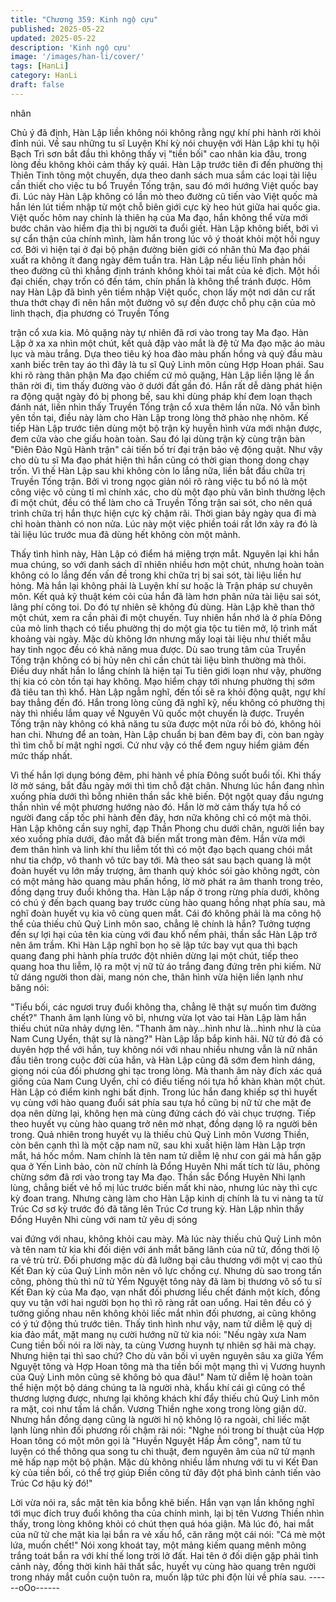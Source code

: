 ```yaml
---
title: "Chương 359: Kinh ngộ cựu"
published: 2025-05-22
updated: 2025-05-22
description: 'Kinh ngộ cựu'
image: '/images/han-li/cover/'
tags: [HanLi]
category: HanLi
draft: false
---
```


nhân

Chủ ý đã định, Hàn Lập liền không nói không rằng ngự khí phi
hành rời khỏi đỉnh núi.
Về sau những tu sĩ Luyện Khí kỳ nói chuyện với Hàn Lập khi tụ
hội Bạch Trì sơn bắt đầu thì không thấy vị "tiền bối" cao nhân kia
đâu, trong lòng đều không khỏi cảm thấy kỳ quái.
Hàn Lập trước tiên đi đến phường thị Thiên Tinh tông một
chuyến, dựa theo danh sách mua sắm các loại tài liệu cần thiết
cho việc tu bổ Truyền Tống trận, sau đó mới hướng Việt quốc bay
đi.
Lúc này Hàn Lập không có lần mò theo đường cũ tiến vào Việt
quốc mà hắn lén lút tiềm nhập từ một chỗ biên giới cực kỳ heo
hút giữa hai quốc gia.
Việt quốc hôm nay chính là thiên hạ của Ma đạo, hắn không thể
vừa mới bước chân vào hiểm địa thì bị người ta đuổi giết.
Hàn Lập không biết, bởi vì sự cẩn thận của chính mình, làm hắn
trong lúc vô ý thoát khỏi một hồi nguy cơ.
Bởi vì hiện tại ở đại bộ phận đường biên giới có nhân thủ Ma đạo
phái xuất ra không ít đang ngày đêm tuần tra. Hàn Lập nếu liều
lĩnh phản hồi theo đường cũ thì khẳng định tránh không khỏi tai
mắt của kẻ địch. Một hồi đại chiến, chạy trốn có đến tám, chín
phần là không thể tránh được.
Hôm nay Hàn Lập đã bình yên tiềm nhập Việt quốc, chọn lấy một
nơi dân cư rất thưa thớt chạy đi nên hắn một đường vô sự đến
được chỗ phụ cận của mỏ linh thạch, địa phương có Truyền Tống

trận cổ xưa kia.
Mỏ quặng này tự nhiên đã rơi vào trong tay Ma đạo.
Hàn Lập ở xa xa nhìn một chút, kết quả đập vào mắt là đệ tử Ma
đạo mặc áo màu lục và màu trắng.
Dựa theo tiêu ký hoa đào màu phấn hồng và quỷ đầu màu xanh
biếc trên tay áo thì đây là tu sĩ Quỷ Linh môn cùng Hợp Hoan
phái.
Sau khi rõ ràng thân phận Ma đạo chiếm cứ mỏ quặng, Hàn Lập
liền lặng lẽ ẩn thân rời đi, tìm thấy đường vào ở dưới đất gần đó.
Hắn rất dễ dàng phát hiện ra động quật ngày đó bị phong bế, sau
khi dùng pháp khí đem loạn thạch đánh nát, liền nhìn thấy Truyền
Tống trận cổ xưa thêm lần nữa.
Nó vẫn bình yên tồn tại, điều này làm cho Hàn Lập trong lòng thở
phào nhẹ nhõm.
Kế tiếp Hàn Lập trước tiên dùng một bộ trận kỳ huyễn hình vừa
mới nhận được, đem cửa vào che giấu hoàn toàn. Sau đó lại
dùng trận kỳ cùng trận bàn "Điên Đảo Ngũ Hành trận" cải tiến bố
trí đại trận bảo vệ động quật.
Như vậy cho dù tu sĩ Ma đạo phát hiện thì hắn cũng có thời gian
thong dong chạy trốn.
Vì thế Hàn Lập sau khi không còn lo lắng nữa, liền bắt đầu chữa
trị Truyền Tống trận.
Bởi vì trong ngọc giản nói rõ ràng việc tu bổ nó là một công việc
vô cùng tỉ mỉ chính xác, cho dù một đạo phù văn bình thường lệch
đi một chút, đều có thể làm cho cả Truyền Tống trận sai sót, cho
nên quá trình chữa trị hắn thực hiện cực kỳ chậm rãi.
Thời gian bảy ngày qua đi mà chỉ hoàn thành có non nửa. Lúc
này một việc phiền toái rất lớn xảy ra đó là tài liệu lúc trước mua
đã dùng hết không còn một mảnh.

Thấy tình hình này, Hàn Lập có điểm há miệng trợn mắt.
Nguyên lại khi hắn mua chúng, so với danh sách dĩ nhiên nhiều
hơn một chút, nhưng hoàn toàn không có lo lắng đến vấn đề
trong khi chữa trị bị sai sót, tài liệu liền hư hỏng.
Mà hắn lại không phải là Luyện khí sư hoặc là Trận pháp sư
chuyên môn.
Kết quả kỹ thuật kém cỏi của hắn đã làm hơn phân nửa tài liệu
sai sót, lãng phí công toi. Do đó tự nhiên sẽ không đủ dùng.
Hàn Lập khẽ than thở một chút, xem ra cần phải đi một chuyến.
Tuy nhiên hắn nhớ là ở phía Đông của mỏ linh thạch có tiểu
phường thị do một gia tộc tu tiên mở, lộ trình mất khoảng vài
ngày.
Mặc dù không lớn nhưng mấy loại tài liệu như thiết mẫu hay tinh
ngọc đều có khả năng mua được. Dù sao trung tâm của Truyền
Tống trận không có bị hủy nên chỉ cần chút tài liệu bình thường
mà thôi.
Điều duy nhất hắn lo lắng chính là hiện tại Tu tiên giới loạn như
vậy, phường thị kia có còn tồn tại hay không. Mạo hiểm chạy tới
nhưng phường thị sớm đã tiêu tan thì khổ.
Hàn Lập ngẫm nghĩ, đến tối sẽ ra khỏi động quật, ngự khí bay
thẳng đến đó.
Hắn trong lòng cũng đã nghĩ kỹ, nếu không có phường thị này thì
nhiều lắm quay về Nguyên Vũ quốc một chuyến là được. Truyền
Tống trận này không có khả năng tu sửa được một nửa rồi bỏ đó,
không hỏi han chi.
Nhưng để an toàn, Hàn Lập chuẩn bị ban đêm bay đi, còn ban
ngày thì tìm chỗ bí mật nghỉ ngơi.
Cứ như vậy có thể đem nguy hiểm giảm đến mức thấp nhất.

Vì thế hắn lợi dụng bóng đêm, phi hành về phía Đông suốt buổi
tối. Khi thấy lờ mờ sáng, bắt đầu ngày mới thì tìm chỗ đặt chân.
Nhưng lúc hắn đang nhìn xuống phía dưới thì bỗng nhiên thần
sắc khẽ biến. Đột ngột quay đầu ngưng thần nhìn về một phương
hướng nào đó.
Hắn lờ mờ cảm thấy tựa hồ có người đang cấp tốc phi hành đến
đây, hơn nữa không chỉ có một mà thôi.
Hàn Lập không cần suy nghĩ, đạp Thần Phong chu dưới chân,
người liền bay xéo xuống phía dưới, đảo mắt đã biến mất trong
màn đêm.
Hắn vừa mới đem thân hình và linh khí thu liễm tốt thì có một đạo
bạch quang chói mắt như tia chớp, vô thanh vô tức bay tới.
Mà theo sát sau bạch quang là một đoàn huyết vụ lớn mấy
trượng, âm thanh quỷ khóc sói gào không ngớt, còn có một mảng
hào quang màu phấn hồng, lờ mờ phát ra âm thanh trong trẻo,
đồng dạng truy đuổi không tha.
Hàn Lập nấp ở trong rừng phía dưới, không có chú ý đến bạch
quang bay trước cùng hào quang hồng nhạt phía sau, mà nghĩ
đoàn huyết vụ kia vô cùng quen mắt. Cái đó không phải là ma
công hộ thể của thiếu chủ Quỷ Linh môn sao, chẳng lẽ chính là
hắn?
Tưởng tượng đến sự lợi hại của tên kia cùng với đau khổ nếm
phải, thần sắc Hàn Lập trở nên âm trầm.
Khi Hàn Lập nghĩ bọn họ sẽ lập tức bay vụt qua thì bạch quang
đang phi hành phía trước đột nhiên dừng lại một chút, tiếp theo
quang hoa thu liễm, lộ ra một vị nữ tử áo trắng đang đứng trên phi
kiếm.
Nữ tử dáng người thon dài, mang nón che, thân hình vừa hiện
liền lạnh như băng nói:

"Tiểu bối, các ngươi truy đuổi không tha, chẳng lẽ thật sự muốn
tìm đường chết?"
Thanh âm lạnh lùng vô bỉ, nhưng vừa lọt vào tai Hàn Lập làm hắn
thiếu chút nữa nhảy dựng lên.
"Thanh âm này…hình như là…hình như là của Nam Cung Uyển,
thật sự là nàng?" Hàn Lập lắp bắp kinh hãi.
Nữ tử đó đã có duyên hợp thể với hắn, tuy không nói với nhau
nhiều nhưng vẫn là nữ nhân đầu tiên trong cuộc đời của hắn, và
Hàn Lập cũng đã sớm đem hình dáng, giọng nói của đối phương
ghi tạc trong lòng.
Mà thanh âm này đích xác quá giống của Nam Cung Uyển, chỉ có
điều tiếng nói tựa hồ khàn khàn một chút. Hàn Lập có điểm kinh
nghi bất định.
Trong lúc hắn đang khiếp sợ thì huyết vụ cùng với hào quang
đuổi sát phía sau tựa hồ cũng bị nữ tử che mặt đe dọa nên dừng
lại, không hẹn mà cùng đứng cách đó vài chục trượng.
Tiếp theo huyết vụ cùng hào quang trở nên mờ nhạt, đồng dạng
lộ ra người bên trong.
Quả nhiên trong huyết vụ là thiếu chủ Quỷ Linh môn Vương
Thiền, còn bên cạnh thì là một cặp nam nữ, sau khi xuất hiện làm
Hàn Lập trợn mắt, há hốc mồm.
Nam chính là tên nam tử diễm lệ như con gái mà hắn gặp qua ở
Yến Linh bảo, còn nữ chính là Đổng Huyên Nhi mất tích từ lâu,
phỏng chừng sớm đã rơi vào trong tay Ma đạo.
Thần sắc Đổng Huyên Nhi lạnh lùng, chẳng biết vẻ hồ mị lúc
trước biến mất khi nào, nhưng lúc này thì cực kỳ đoan trang.
Nhưng càng làm cho Hàn Lập kinh dị chính là tu vi nàng ta từ
Trúc Cơ sơ kỳ trước đó đã tăng lên Trúc Cơ trung kỳ.
Hàn Lập nhìn thấy Đổng Huyên Nhi cùng với nam tử yêu dị sóng

vai đứng với nhau, không khỏi cau mày.
Mà lúc này thiếu chủ Quỷ Linh môn và tên nam tử kia khi đối diện
với ánh mắt băng lãnh của nữ tử, đồng thời lộ ra vẻ trù trừ.
Đối phương mặc dù đã lưỡng bại câu thương với một vị cao thủ
Kết Đan kỳ của Quỷ Linh môn nên vô lực chống cự. Nhưng dù
sao trong tấn công, phòng thủ thì nữ tử Yểm Nguyệt tông này đã
làm bị thương vô số tu sĩ Kết Đan kỳ của Ma đạo, vạn nhất đối
phương liều chết đánh một kích, đồng quy vu tận với hai người
bọn họ thì rõ ràng rất oan uổng.
Hai tên đều có ý tưởng giống nhau nên không khỏi liếc mắt nhìn
đối phương, ai cũng không có ý tứ động thủ trước tiên.
Thấy tình hình như vậy, nam tử diễm lệ quỷ dị kia đảo mắt, mặt
mang nụ cười hướng nữ tử kia nói:
"Nếu ngày xưa Nam Cung tiền bối nói ra lời này, ta cùng Vương
huynh tự nhiên sợ hãi mà chạy. Nhưng hiện tại thì sao chứ? Cho
dù vãn bối vì uyên nguyên sâu xa giữa Yểm Nguyệt tông và Hợp
Hoan tông mà tha tiền bối một mạng thì vị Vương huynh của Quỷ
Linh môn cũng sẽ không bỏ qua đâu!"
Nam tử diễm lệ hoàn toàn thể hiện một bộ dáng chúng ta là người
nhà, khẩu khí cái gì cũng có thể thương lượng được, nhưng lại
không khách khí đẩy thiếu chủ Quỷ Linh môn ra mặt, coi như tấm
lá chắn.
Vương Thiền nghe xong trong lòng giận dữ.
Nhưng hắn đồng dạng cũng là người hỉ nộ không lộ ra ngoài, chỉ
liếc mặt lạnh lùng nhìn đối phương rồi chậm rãi nói:
"Nghe nói trong bí thuật của Hợp Hoan tông có một môn gọi là
"Huyền Nguyệt Hấp Âm công", nam tử tu luyện có thể thông qua
song tu chi thuật, đem nguyên âm của nữ tử mạnh mẽ hấp nạp
một bộ phận. Mặc dù không nhiều lắm nhưng với tu vi Kết Đan kỳ
của tiền bối, có thể trợ giúp Điền công tử đây đột phá bình cảnh
tiến vào Trúc Cơ hậu kỳ đó!"

Lời vừa nói ra, sắc mặt tên kia bỗng khẽ biến.
Hắn vạn vạn lần không nghĩ tới mục đích truy đuổi không tha của
chính mình, lại bị tên Vương Thiền nhìn thấy, trong lòng không
khỏi có chút thẹn quá hóa giận.
Mà lúc đó, hai mắt của nữ tử che mặt kia lại bắn ra vẻ xấu hổ, căn
răng một cái nói:
"Cá mè một lứa, muốn chết!"
Nói xong khoát tay, một mảng kiếm quang mênh mông trắng toát
bắn ra với khí thế long trời lở đất.
Hai tên ở đối diện gặp phải tình cảnh này, đồng thời kinh hãi thất
sắc, huyết vụ cùng hào quang trên người trong nháy mắt cuồn
cuộn tuôn ra, muốn lập tức phi độn lùi về phía sau.
------oOo------

